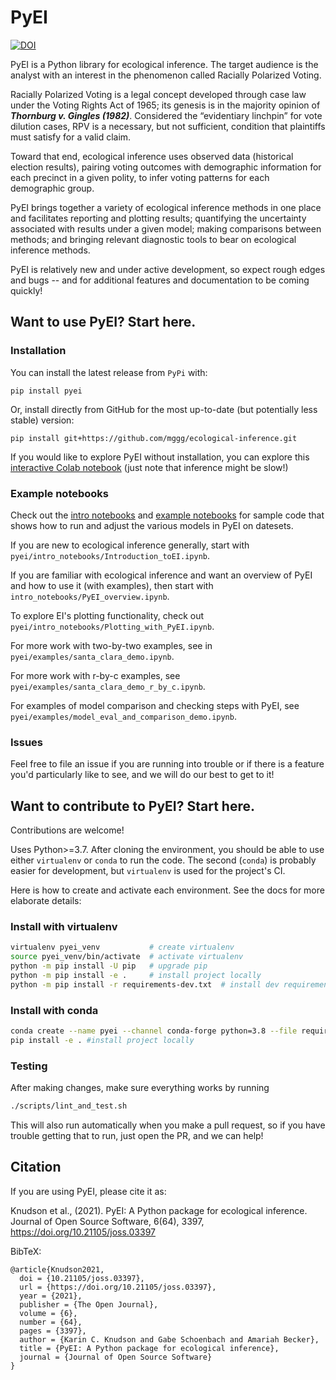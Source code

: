 # PyEI

[![DOI](https://joss.theoj.org/papers/10.21105/joss.03397/status.svg)](https://doi.org/10.21105/joss.03397)

PyEI is a Python library for ecological inference. The target audience is the analyst with an interest in the phenomenon called Racially Polarized Voting.

Racially Polarized Voting is a legal concept developed through case law under the Voting Rights Act of 1965; its genesis is in the majority opinion of ***Thornburg v. Gingles (1982)***. Considered the “evidentiary linchpin” for vote dilution cases, RPV is a necessary, but not sufficient, condition that plaintiffs must satisfy for a valid claim. 

Toward that end, ecological inference uses observed data (historical election results), pairing voting outcomes with demographic information
for each precinct in a given polity, to infer voting patterns for each demographic group.

PyEI brings together a variety of ecological inference methods in one place and facilitates reporting and plotting results; quantifying the uncertainty associated with results under a given model; making comparisons between methods; and bringing relevant diagnostic tools to bear on ecological inference methods.

PyEI is relatively new and under active development, so expect rough edges and bugs -- and for additional features and documentation to be coming quickly!

## Want to use PyEI? Start here.

### Installation
You can install the latest release from `PyPi` with:

```
pip install pyei
```

Or, install directly from GitHub for the most up-to-date (but potentially less stable) version:

```
pip install git+https://github.com/mggg/ecological-inference.git
 ```
 
If you would like to explore PyEI without installation, you can explore this [interactive Colab notebook](https://colab.research.google.com/drive/1w4vWJBMEY_ULal9LWTOa_TrimPVWfum0#scrollTo=tLPaJ279zsG_) (just note that inference might be slow!)


### Example notebooks

Check out the [intro notebooks](https://github.com/mggg/ecological-inference/tree/main/pyei/intro_notebooks) and [example notebooks](https://github.com/mggg/ecological-inference/tree/main/pyei/examples) for sample code
that shows how to run and adjust the various models in PyEI on datesets.  

If you are new to ecological inference generally, start with `pyei/intro_notebooks/Introduction_toEI.ipynb`.

If you are familiar with ecological inference and want an overview of PyEI and how to use it (with examples), then start with `intro_notebooks/PyEI_overview.ipynb`.

To explore EI's plotting functionality, check out `pyei/intro_notebooks/Plotting_with_PyEI.ipynb`.

For more work with two-by-two examples, see in `pyei/examples/santa_clara_demo.ipynb`.

For more work with r-by-c examples, see `pyei/examples/santa_clara_demo_r_by_c.ipynb`.

For examples of model comparison and checking steps with PyEI, see `pyei/examples/model_eval_and_comparison_demo.ipynb`.

### Issues

Feel free to file an issue if you are running into trouble or if there is a feature you'd particularly like to see, and we will do our best to get to it!


## Want to contribute to PyEI? Start here.

Contributions are welcome! 

Uses Python>=3.7. After cloning the environment, you should be able to use either `virtualenv` or `conda` to run the code. The second (`conda`) is probably easier for development, but `virtualenv` is used for the project's CI.

Here is how to create and activate each environment. See the docs for more elaborate details:

### Install with virtualenv

```bash
virtualenv pyei_venv           # create virtualenv
source pyei_venv/bin/activate  # activate virtualenv
python -m pip install -U pip   # upgrade pip
python -m pip install -e .     # install project locally
python -m pip install -r requirements-dev.txt  # install dev requirements
```

### Install with conda

```bash
conda create --name pyei --channel conda-forge python=3.8 --file requirements.txt --file requirements-dev.txt # create conda environment and install requirements
pip install -e . #install project locally
```

### Testing

After making changes, make sure everything works by running

```bash
./scripts/lint_and_test.sh
```

This will also run automatically when you make a pull request, so if you have trouble getting that to run, just open the PR, and we can help!


## Citation

If you are using PyEI, please cite it as: 

Knudson et al., (2021). PyEI: A Python package for ecological inference. Journal of Open Source Software, 6(64), 3397, https://doi.org/10.21105/joss.03397

BibTeX:

```
@article{Knudson2021,
  doi = {10.21105/joss.03397},
  url = {https://doi.org/10.21105/joss.03397},
  year = {2021},
  publisher = {The Open Journal},
  volume = {6},
  number = {64},
  pages = {3397},
  author = {Karin C. Knudson and Gabe Schoenbach and Amariah Becker},
  title = {PyEI: A Python package for ecological inference},
  journal = {Journal of Open Source Software}
}
```


